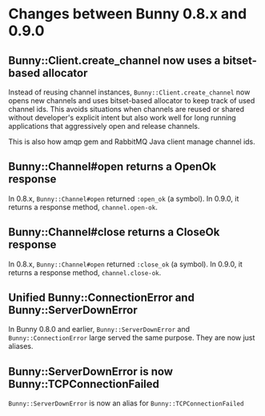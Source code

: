 # Changes between Bunny 0.8.x and 0.9.0

## Bunny::Client.create_channel now uses a bitset-based allocator

Instead of reusing channel instances, `Bunny::Client.create_channel` now opens new channels and
uses bitset-based allocator to keep track of used channel ids. This avoids situations when
channels are reused or shared without developer's explicit intent but also work well for
long running applications that aggressively open and release channels.

This is also how amqp gem and RabbitMQ Java client manage channel ids.


## Bunny::Channel#open returns a OpenOk response

In 0.8.x, `Bunny::Channel#open` returned `:open_ok` (a symbol). In 0.9.0, it returns a response method,
`channel.open-ok`.


## Bunny::Channel#close returns a CloseOk response

In 0.8.x, `Bunny::Channel#open` returned `:close_ok` (a symbol). In 0.9.0, it returns a response method,
`channel.close-ok`.


## Unified Bunny::ConnectionError and Bunny::ServerDownError

In Bunny 0.8.0 and earlier, `Bunny::ServerDownError` and `Bunny::ConnectionError` large served the same purpose.
They are now just aliases.


## Bunny::ServerDownError is now Bunny::TCPConnectionFailed

`Bunny::ServerDownError` is now an alias for `Bunny::TCPConnectionFailed`
